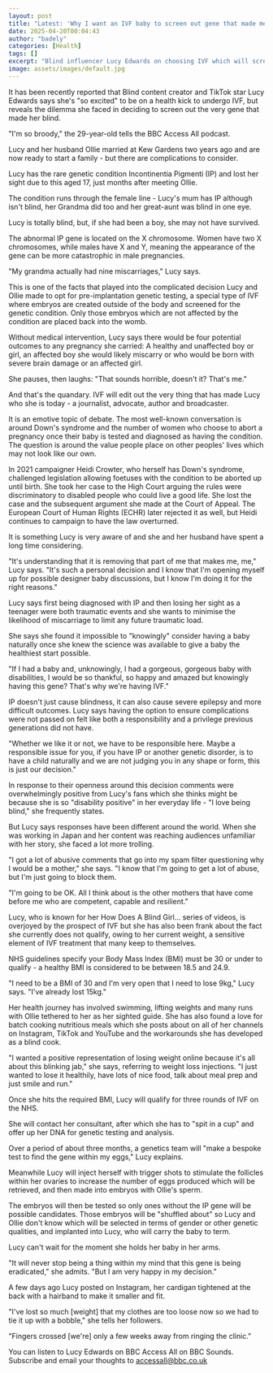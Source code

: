 ```yaml
---
layout: post
title: "Latest: 'Why I want an IVF baby to screen out gene that made me go blind'"
date: 2025-04-20T00:04:43
author: "badely"
categories: [Health]
tags: []
excerpt: "Blind influencer Lucy Edwards on choosing IVF which will screen out the gene that made her who she is."
image: assets/images/default.jpg
---
```


It has been recently reported that Blind content creator and TikTok star Lucy Edwards says she's "so excited" to be on a health kick to undergo IVF, but reveals the dilemma she faced in deciding to screen out the very gene that made her blind.

"I'm so broody," the 29-year-old tells the BBC Access All podcast.

Lucy and her husband Ollie married at Kew Gardens two years ago and are now ready to start a family - but there are complications to consider.

Lucy has the rare genetic condition Incontinentia Pigmenti (IP) and lost her sight due to this aged 17, just months after meeting Ollie.

The condition runs through the female line - Lucy's mum has IP although isn't blind, her Grandma did too and her great-aunt was blind in one eye.

Lucy is totally blind, but, if she had been a boy, she may not have survived.

The abnormal IP gene is located on the X chromosome. Women have two X chromosomes, while males have X and Y, meaning the appearance of the gene can be more catastrophic in male pregnancies.

"My grandma actually had nine miscarriages," Lucy says.

This is one of the facts that played into the complicated decision Lucy and Ollie made to opt for pre-implantation genetic testing, a special type of IVF where embryos are created outside of the body and screened for the genetic condition. Only those embryos which are not affected by the condition are placed back into the womb.

Without medical intervention, Lucy says there would be four potential outcomes to any pregnancy she carried: A healthy and unaffected boy or girl, an affected boy she would likely miscarry or who would be born with severe brain damage or an affected girl.

She pauses, then laughs: "That sounds horrible, doesn't it? That's me."

And that's the quandary. IVF will edit out the very thing that has made Lucy who she is today - a journalist, advocate, author and broadcaster.

It is an emotive topic of debate. The most well-known conversation is around Down's syndrome and the number of women who choose to abort a pregnancy once their baby is tested and diagnosed as having the condition. The question is around the value people place on other peoples' lives which may not look like our own.

In 2021 campaigner Heidi Crowter, who herself has Down's syndrome, challenged legislation allowing foetuses with the condition to be aborted up until birth. She took her case to the High Court arguing the rules were discriminatory to disabled people who could live a good life. She lost the case and the subsequent argument she made at the Court of Appeal. The European Court of Human Rights (ECHR) later rejected it as well, but Heidi continues to campaign to have the law overturned.

It is something Lucy is very aware of and she and her husband have spent a long time considering.

"It's understanding that it is removing that part of me that makes me, me," Lucy says. "It's such a personal decision and I know that I'm opening myself up for possible designer baby discussions, but I know I'm doing it for the right reasons." 

Lucy says first being diagnosed with IP and then losing her sight as a teenager were both traumatic events and she wants to minimise the likelihood of miscarriage to limit any future traumatic load.

She says she found it impossible to "knowingly" consider having a baby naturally once she knew the science was available to give a baby the healthiest start possible.

"If I had a baby and, unknowingly, I had a gorgeous, gorgeous baby with disabilities, I would be so thankful, so happy and amazed but knowingly having this gene? That's why we're having IVF."

IP doesn't just cause blindness, it can also cause severe epilepsy and more difficult outcomes. Lucy says having the option to ensure complications were not passed on felt like both a responsibility and a privilege previous generations did not have.

"Whether we like it or not, we have to be responsible here. Maybe a responsible issue for you, if you have IP or another genetic disorder, is to have a child naturally and we are not judging you in any shape or form, this is just our decision."

In response to their openness around this decision comments were overwhelmingly positive from Lucy's fans which she thinks might be because she is so "disability positive" in her everyday life - "I love being blind," she frequently states.

But Lucy says responses have been different around the world. When she was working in Japan and her content was reaching audiences unfamiliar with her story, she faced a lot more trolling.

"I got a lot of abusive comments that go into my spam filter questioning why I would be a mother," she says. "I know that I'm going to get a lot of abuse, but I'm just going to block them.

"I'm going to be OK. All I think about is the other mothers that have come before me who are competent, capable and resilient."

Lucy, who is known for her How Does A Blind Girl... series of videos, is overjoyed by the prospect of IVF but she has also been frank about the fact she currently does not qualify, owing to her current weight, a sensitive element of IVF treatment that many keep to themselves.

NHS guidelines specify your Body Mass Index (BMI) must be 30 or under to qualify - a healthy BMI is considered to be between 18.5 and 24.9.

"I need to be a BMI of 30 and I'm very open that I need to lose 9kg," Lucy says. "I've already lost 15kg."

Her health journey has involved swimming, lifting weights and many runs with Ollie tethered to her as her sighted guide. She has also found a love for batch cooking nutritious meals which she posts about on all of her channels on Instagram, TikTok and YouTube and the workarounds she has developed as a blind cook.

"I wanted a positive representation of losing weight online because it's all about this blinking jab," she says, referring to weight loss injections. "I just wanted to lose it healthily, have lots of nice food, talk about meal prep and just smile and run."

Once she hits the required BMI, Lucy will qualify for three rounds of IVF on the NHS.

She will contact her consultant, after which she has to "spit in a cup" and offer up her DNA for genetic testing and analysis.

Over a period of about three months, a genetics team will "make a bespoke test to find the gene within my eggs," Lucy explains.

Meanwhile Lucy will inject herself with trigger shots to stimulate the follicles within her ovaries to increase the number of eggs produced which will be retrieved, and then made into embryos with Ollie's sperm.

The embryos will then be tested so only ones without the IP gene will be possible candidates. Those embryos will be "shuffled about" so Lucy and Ollie don't know which will be selected in terms of gender or other genetic qualities, and implanted into Lucy, who will carry the baby to term.

Lucy can't wait for the moment she holds her baby in her arms.

"It will never stop being a thing within my mind that this gene is being eradicated," she admits. "But I am very happy in my decision."

A few days ago Lucy posted on Instagram, her cardigan tightened at the back with a hairband to make it smaller and fit.

"I've lost so much [weight] that my clothes are too loose now so we had to tie it up with a bobble," she tells her followers.

"Fingers crossed [we're] only a few weeks away from ringing the clinic."

You can listen to Lucy Edwards on BBC Access All on BBC Sounds. Subscribe and email your thoughts to accessall@bbc.co.uk

